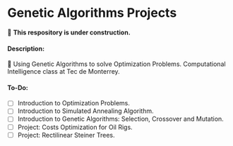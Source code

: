 # Genetic Algorithms Projects

:construction: **This respository is under construction.** 

#### Description:
:microscope: Using Genetic Algorithms to solve Optimization Problems. Computational Intelligence class at Tec de Monterrey. 

#### To-Do:

- [ ] Introduction to Optimization Problems.
- [ ] Introduction to Simulated Annealing Algorithm.
- [ ] Introduction to Genetic Algorithms: Selection, Crossover and Mutation. 
- [ ] Project: Costs Optimization for Oil Rigs.
- [ ] Project: Rectilinear Steiner Trees.
